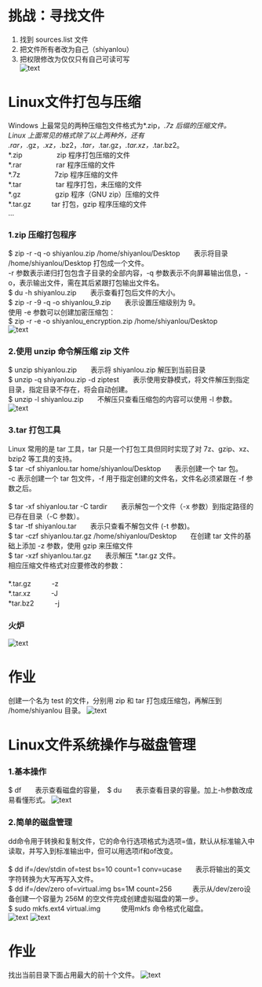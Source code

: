 # 挑战：寻找文件
1. 找到 sources.list 文件<br>
2. 把文件所有者改为自己（shiyanlou）<br>
3. 把权限修改为仅仅只有自己可读可写<br>
![text](https://github.com/asdLingDe/hellow-world/blob/master/%E5%87%8C%E5%BE%B7/a.png?raw=true)
# Linux文件打包与压缩
Windows 上最常见的两种压缩包文件格式为*.zip，*.7z 后缀的压缩文件。<br>
Linux 上面常见的格式除了以上两种外，还有 .rar，*.gz，*.xz，*.bz2，*.tar，*.tar.gz，*.tar.xz，*.tar.bz2。<br>
*.zip　　　　　zip 程序打包压缩的文件<br>
*.rar　　　　　rar 程序压缩的文件<br>
*.7z　　　　　7zip 程序压缩的文件<br>
*.tar　　　　　tar 程序打包，未压缩的文件<br>
*.gz　　　　　gzip 程序（GNU zip）压缩的文件<br>
*.tar.gz　　　tar 打包，gzip 程序压缩的文件<br>
...
### 1.zip 压缩打包程序
$ zip -r -q -o shiyanlou.zip /home/shiyanlou/Desktop　　表示将目录 /home/shiyanlou/Desktop 打包成一个文件。<br>
-r 参数表示递归打包包含子目录的全部内容，-q 参数表示不向屏幕输出信息，-o，表示输出文件，需在其后紧跟打包输出文件名。<br>
$ du -h shiyanlou.zip　　表示查看打包后文件的大小。<br>
$ zip -r -9 -q -o shiyanlou_9.zip　　表示设置压缩级别为 9。<br>
使用 -e 参数可以创建加密压缩包：<br>
$ zip -r -e -o shiyanlou_encryption.zip /home/shiyanlou/Desktop<br>
![text](https://github.com/asdLingDe/hellow-world/blob/master/%E5%87%8C%E5%BE%B7/b.png?raw=true)
### 2.使用 unzip 命令解压缩 zip 文件
$ unzip shiyanlou.zip　　表示将 shiyanlou.zip 解压到当前目录<br>
$ unzip -q shiyanlou.zip -d ziptest　　表示使用安静模式，将文件解压到指定目录，指定目录不存在，将会自动创建。<br>
$ unzip -l shiyanlou.zip　　不解压只查看压缩包的内容可以使用 -l 参数。<br>
![text](https://github.com/asdLingDe/hellow-world/blob/master/%E5%87%8C%E5%BE%B7/c.png?raw=true)
### 3.tar 打包工具
Linux 常用的是 tar 工具，tar 只是一个打包工具但同时实现了对 7z、gzip、xz、bzip2 等工具的支持。<br>
$ tar -cf shiyanlou.tar home/shiyanlou/Desktop　　表示创建一个 tar 包。<br>
-c 表示创建一个 tar 包文件，-f 用于指定创建的文件名，文件名必须紧跟在 -f 参数之后。<br><br>
$ tar -xf shiyanlou.tar -C tardir　　表示解包一个文件（-x 参数）到指定路径的已存在目录（-C 参数）。<br>
$ tar -tf shiyanlou.tar　　表示只查看不解包文件 (-t 参数)。<br>
$ tar -czf shiyanlou.tar.gz /home/shiyanlou/Desktop　　在创建 tar 文件的基础上添加 -z 参数，使用 gzip 来压缩文件<br>
$ tar -xzf shiyanlou.tar.gz　　表示解压 *.tar.gz 文件。<br>
相应压缩文件格式对应要修改的参数：<br><br>
*.tar.gz　　　-z<br>
*.tar.xz　　　-J<br>
*tar.bz2　　　-j<br>
### 火炉
![text](https://github.com/asdLingDe/hellow-world/blob/master/%E5%87%8C%E5%BE%B7/d.png?raw=true)
# 作业
创建一个名为 test 的文件，分别用 zip 和 tar 打包成压缩包，再解压到 /home/shiyanlou 目录。
![text](https://github.com/asdLingDe/hellow-world/blob/master/%E5%87%8C%E5%BE%B7/i.png?raw=true)
# Linux文件系统操作与磁盘管理
### 1.基本操作
$ df　　表示查看磁盘的容量，　$ du　　表示查看目录的容量。加上-h参数改成易看懂形式。
![text](https://github.com/asdLingDe/hellow-world/blob/master/%E5%87%8C%E5%BE%B7/h.png?raw=true)
### 2.简单的磁盘管理
dd命令用于转换和复制文件，它的命令行选项格式为选项=值，默认从标准输入中读取，并写入到标准输出中，但可以用选项if和of改变。<br><br>
$ dd if=/dev/stdin of=test bs=10 count=1 conv=ucase　　表示将输出的英文字符转换为大写再写入文件。<br>
$ dd if=/dev/zero of=virtual.img bs=1M count=256　　　表示从/dev/zero设备创建一个容量为 256M 的空文件完成创建虚拟磁盘的第一步。<br>
$ sudo mkfs.ext4 virtual.img　　　使用mkfs 命令格式化磁盘。<br>
![text](https://github.com/asdLingDe/hellow-world/blob/master/%E5%87%8C%E5%BE%B7/e.png?raw=true)
![text](https://github.com/asdLingDe/hellow-world/blob/master/%E5%87%8C%E5%BE%B7/f.png?raw=true)
# 作业
找出当前目录下面占用最大的前十个文件。
![text](https://github.com/asdLingDe/hellow-world/blob/master/%E5%87%8C%E5%BE%B7/g.png?raw=true)
